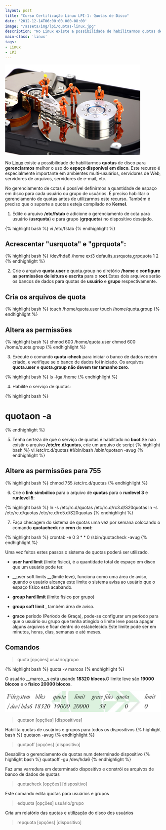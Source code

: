 ```yaml
---
layout: post
title: "Curso Certificação Linux LPI-1: Quotas de Disco"
date: '2012-12-14T06:00:00.000-08:00'
image: "/assets/img/lpi/quotas-linux.jpg"
description: "No Linux existe a possibilidade de habilitarmos quotas de disco para gerenciarmos melhor o uso do espaço disponível em disco."
main-class: 'linux'
tags:
- Linux
- LPI
---
```


![Curso Certificação Linux LPI-1: Quotas de Disco](/assets/img/lpi/quotas-linux.jpg "Curso Certificação Linux LPI-1: Quotas de Disco")

No [Linux](https://cse.google.com.br/cse/publicurl?cx=004473188612396442360:qs2ekmnkweq&q=Linux) existe a possibilidade de habilitarmos __quotas__ de disco para __gerenciarmos__ melhor o uso do __espaço disponível em disco__. Este recurso é especialmente importante em ambientes multi-usuários, servidores de Web, servidores de arquivos, servidores de e-mail, etc.
 
No gerenciamento de cotas é possível definirmos a quantidade de espaço em disco para cada usuário ou grupo de usuários. É preciso habilitar o gerenciamento de quotas antes de utilizarmos este recurso. Também é preciso que o suporte a quotas esteja compilado no __Kernel__. 

1. Edite o arquivo __/etc/fstab__ e adicione o gerenciamento de cota para usuário (__usrquota__) e para grupo (__grpquota__) no dispositivo desejado.
 
{% highlight bash %}
vi /etc/fstab
{% endhighlight %}

## Acrescentar "usrquota" e "gprquota":
 
{% highlight bash %}
/dev/hda6 /home ext3 defaults,usrquota,grpquota 1 2
{% endhighlight %}

2. Crie o arquivo __quota.user__ e quota.group no diretório __/home__ e __configure as permissões de leitura e escrita__ para o __root__.Estes dois arquivos serão os bancos de dados para quotas de __usuário__ e __grupo__ respectivamente.
 
## Cria os arquivos de quota
 
{% highlight bash %}
touch /home/quota.user
touch /home/quota.group
{% endhighlight %}
 
## Altera as permissões
 
{% highlight bash %}
chmod 600 /home/quota.user
chmod 600 /home/quota.group
{% endhighlight %}
 
3. Execute o comando __quota-check__ para iniciar o banco de dados recém criado, e verifique se o banco de dados foi iniciado. Os arquivos __quota.user__ e __quota.group__ __não devem ter tamanho zero__.
 
{% highlight bash %}
ls -lga /home
{% endhighlight %}
 
4. Habilite o serviço de quotas:
 
{% highlight bash %}
# quotaon -a
{% endhighlight %}
 
5. Tenha certeza de que o serviço de quotas é habilitado no __boot__.Se não existir o arquivo __/etc/rc.d/quotas__, crie um arquivo de script
{% highlight bash %}
vi /etc/rc.d/quotas
#!/bin/bash
/sbin/quotaon -avug
{% endhighlight %}
 
## Altere as permissões para 755
 
{% highlight bash %}
chmod 755 /etc/rc.d/quotas
{% endhighlight %}
 
6. Crie o __link simbólico__ para o arquivo de __quotas__ para o __runlevel 3__ e __runlevel 5__:
 
{% highlight bash %}
ln -s /etc/rc.d/quotas /etc/rc.d/rc3.d/S20quotas
ln -s /etc/rc.d/quotas /etc/rc.d/rc5.d/S20quotas
{% endhighlight %}
 
7. Faça checagem do sistema de quotas uma vez por semana colocando o comando __quotacheck__ no __cron__ do __root__:
 
{% highlight bash %}
crontab -e
0 3 * * 0 /sbin/quotacheck -avug
{% endhighlight %}
 
Uma vez feitos estes passos o sistema de quotas poderá ser utilizado.
 
 - __user hard limit__ (limite físico), é a quantidade total de espaço em disco que um usuário pode ter.
 
 - __user soft limits __(limite leve), funciona como uma área de aviso, quando o usuário alcança este limite o sistema avisa ao usuário que o espaço físico está acabando.
 
 - __group hard limit__ (limite físico por grupo)
 
 - __group soft limit__ , também área de aviso.
 
 - __grace__ período (Período de Graça), pode-se configurar um período para que o usuário ou grupo que tenha atingido o limite leve possa apagar alguns arquivos e ficar dentro do estabelecido.Este limite pode ser em minutos, horas, dias, semanas e até meses. 

## Comandos
 
> quota [opções] usuário/grupo
 
{% highlight bash %}
quota -v marcos
{% endhighlight %}
 
O usuário __marco__s está usando __18320 blocos__.O limite leve são __19000 blocos__ e o __físico 20000 blocos__.

![Blog Linux](/assets/img/lpi/quotas.png "Blog Linux")
 
 
> quotaon [opções] [dispositivos]
 
Habilita quotas de usuários e grupos para todos os dispositivos
{% highlight bash %}
quotaon -avug
{% endhighlight %}
 
> quotaoff [opções] [dispositivo]
 
Desabilita o gerenciamento de quotas num determinado dispositivo
{% highlight bash %}
quotaoff -gu /dev/hda6
{% endhighlight %}
 
Faz uma varredura em determinado dispositivo e constrói os arquivos de banco de dados de quotas
> quotacheck [opções] [dispositivo]
 
 
Este comando edita quotas para usuários e grupos
> edquota [opções] usuário/grupo
 
 
Cria um relatório das quotas e utilização do disco dos usuários
> repquota [opções] [dispositivo]
